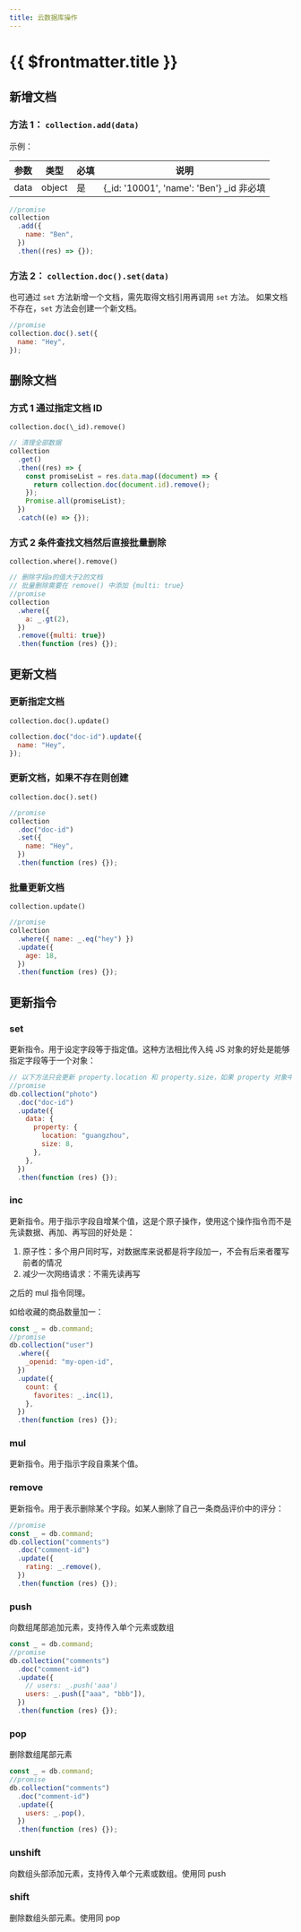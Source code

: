 ```yaml
---
title: 云数据库操作
---
```


# {{ $frontmatter.title }}

## 新增文档

### 方法 1： `collection.add(data)`

示例：

| 参数 | 类型   | 必填 | 说明                                       |
| ---- | ------ | ---- | ------------------------------------------ |
| data | object | 是   | {\_id: '10001', 'name': 'Ben'} \_id 非必填 |

```js
//promise
collection
  .add({
    name: "Ben",
  })
  .then((res) => {});
```

### 方法 2： `collection.doc().set(data)`

也可通过 `set` 方法新增一个文档，需先取得文档引用再调用 `set` 方法。
如果文档不存在，`set` 方法会创建一个新文档。

```js
//promise
collection.doc().set({
  name: "Hey",
});
```

## 删除文档

### 方式 1 通过指定文档 ID

`collection.doc(\_id).remove()`

```js
// 清理全部数据
collection
  .get()
  .then((res) => {
    const promiseList = res.data.map((document) => {
      return collection.doc(document.id).remove();
    });
    Promise.all(promiseList);
  })
  .catch((e) => {});
```

### 方式 2 条件查找文档然后直接批量删除

`collection.where().remove()`

```js
// 删除字段a的值大于2的文档
// 批量删除需要在 remove() 中添加 {multi: true}
//promise
collection
  .where({
    a: _.gt(2),
  })
  .remove({multi: true})
  .then(function (res) {});
```

## 更新文档

### 更新指定文档

`collection.doc().update()`

```js
collection.doc("doc-id").update({
  name: "Hey",
});
```

### 更新文档，如果不存在则创建

`collection.doc().set()`

```js
//promise
collection
  .doc("doc-id")
  .set({
    name: "Hey",
  })
  .then(function (res) {});
```

### 批量更新文档

`collection.update()`

```js
//promise
collection
  .where({ name: _.eq("hey") })
  .update({
    age: 18,
  })
  .then(function (res) {});
```

## 更新指令

### set

更新指令。用于设定字段等于指定值。这种方法相比传入纯 JS 对象的好处是能够指定字段等于一个对象：

```js
// 以下方法只会更新 property.location 和 property.size，如果 property 对象中有
//promise
db.collection("photo")
  .doc("doc-id")
  .update({
    data: {
      property: {
        location: "guangzhou",
        size: 8,
      },
    },
  })
  .then(function (res) {});
```

### inc

更新指令。用于指示字段自增某个值，这是个原子操作，使用这个操作指令而不是先读数据、再加、再写回的好处是：

1. 原子性：多个用户同时写，对数据库来说都是将字段加一，不会有后来者覆写前者的情况
2. 减少一次网络请求：不需先读再写

之后的 mul 指令同理。

如给收藏的商品数量加一：

```js
const _ = db.command;
//promise
db.collection("user")
  .where({
    _openid: "my-open-id",
  })
  .update({
    count: {
      favorites: _.inc(1),
    },
  })
  .then(function (res) {});
```

### mul

更新指令。用于指示字段自乘某个值。

### remove

更新指令。用于表示删除某个字段。如某人删除了自己一条商品评价中的评分：

```js
//promise
const _ = db.command;
db.collection("comments")
  .doc("comment-id")
  .update({
    rating: _.remove(),
  })
  .then(function (res) {});
```

### push

向数组尾部追加元素，支持传入单个元素或数组

```js
const _ = db.command;
//promise
db.collection("comments")
  .doc("comment-id")
  .update({
    // users: _.push('aaa')
    users: _.push(["aaa", "bbb"]),
  })
  .then(function (res) {});
```

### pop

删除数组尾部元素

```js
const _ = db.command;
//promise
db.collection("comments")
  .doc("comment-id")
  .update({
    users: _.pop(),
  })
  .then(function (res) {});
```

### unshift

向数组头部添加元素，支持传入单个元素或数组。使用同 push

### shift

删除数组头部元素。使用同 pop
